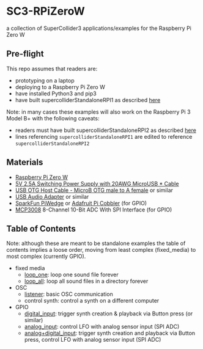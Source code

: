 # SC3-RPiZeroW
a collection of SuperCollider3 applications/examples for the Raspberry Pi Zero W

## Pre-flight

This repo assumes that readers are:
* prototyping on a laptop
* deploying to a Raspberry Pi Zero W
* have installed Python3 and pip3
* have built supercolliderStandaloneRPI1 as described [here](https://github.com/redFrik/supercolliderStandaloneRPI1)

Note: in many cases these examples will also work on the Raspberry Pi 3 Model B+ with the following caveats:
* readers must have built supercolliderStandaloneRPI2 as described [here](https://github.com/redFrik/supercolliderStandaloneRPI2)
* lines referencing `supercolliderStandaloneRPI1` are edited to reference `supercolliderStandaloneRPI2`


## Materials
* [Raspberry Pi Zero W](https://www.adafruit.com/product/3708)
* [5V 2.5A Switching Power Supply with 20AWG MicroUSB * Cable](https://www.adafruit.com/product/1995)
* [USB OTG Host Cable - MicroB OTG male to A female](https://www.adafruit.com/product/1099) or similar
* [USB Audio Adapter](https://www.adafruit.com/product/1475) or similar
* [SparkFun PiWedge](https://www.sparkfun.com/products/13717) or [Adafruit Pi Cobbler](https://www.adafruit.com/product/2028) (for GPIO)
* [MCP3008](https://www.adafruit.com/product/856) 8-Channel 10-Bit ADC With SPI Interface (for GPIO)


## Table of Contents

Note: although these are meant to be standalone examples the table of contents implies a loose order, moving from least complex (fixed_media) to most complex (currently GPIO).

* fixed media
  * [loop_one](https://github.com/caseyanderson/SC3-RPiZeroW/blob/master/fixed_media/loop_one/loop_one.md): loop one sound file forever
  * [loop_all](https://github.com/caseyanderson/SC3-RPiZeroW/tree/master/fixed_media/loop_all): loop all sound files in a directory forever
* OSC
  * [listener](https://github.com/caseyanderson/SC3-RPiZeroW/blob/master/OSC/listener/listener.md): basic OSC communication
  * control synth: control a synth on a different computer
* GPIO
  * [digital_input](https://github.com/caseyanderson/SC3-RPiZeroW/blob/master/GPIO/digital_input/digital_input.md): trigger synth creation & playback via Button press (or similar)
  * [analog_input](https://github.com/caseyanderson/SC3-RPiZeroW/blob/master/GPIO/analog_input/analog_input.md): control LFO with analog sensor input (SPI ADC)
  * [analog+digital_input](https://github.com/caseyanderson/SC3-RPiZeroW/blob/master/GPIO/analog%2Bdigital_input/analog%2Bdigital_input.md): trigger synth creation and playback via Button press, control LFO with analog sensor input (SPI ADC)
